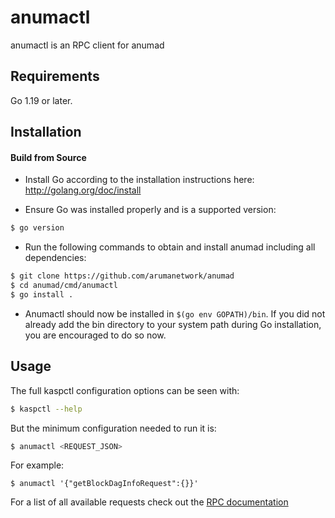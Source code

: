# anumactl

anumactl is an RPC client for anumad

## Requirements

Go 1.19 or later.

## Installation

#### Build from Source

- Install Go according to the installation instructions here:
  http://golang.org/doc/install

- Ensure Go was installed properly and is a supported version:

```bash
$ go version
```

- Run the following commands to obtain and install anumad including all dependencies:

```bash
$ git clone https://github.com/arumanetwork/anumad
$ cd anumad/cmd/anumactl
$ go install .
```

- Anumactl should now be installed in `$(go env GOPATH)/bin`. If you did not already add the bin directory to your
  system path during Go installation, you are encouraged to do so now.

## Usage

The full kaspctl configuration options can be seen with:

```bash
$ kaspctl --help
```

But the minimum configuration needed to run it is:

```bash
$ anumactl <REQUEST_JSON>
```

For example:

```
$ anumactl '{"getBlockDagInfoRequest":{}}'
```

For a list of all available requests check out the [RPC documentation](infrastructure/network/netadapter/server/grpcserver/protowire/rpc.md)

